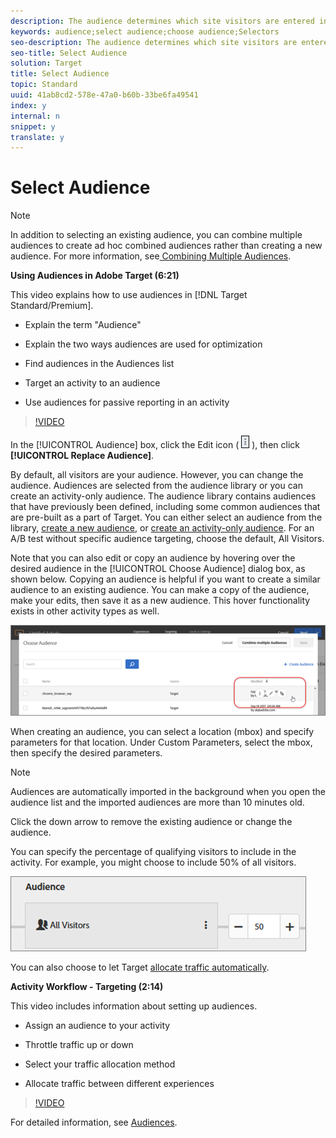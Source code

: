```yaml
---
description: The audience determines which site visitors are entered into your activity.
keywords: audience;select audience;choose audience;Selectors
seo-description: The audience determines which site visitors are entered into your activity.
seo-title: Select Audience
solution: Target
title: Select Audience
topic: Standard
uuid: 41ab8cd2-578e-47a0-b60b-33be6fa49541
index: y
internal: n
snippet: y
translate: y
---
```


# Select Audience


>[!NOTE]
>
>In addition to selecting an existing audience, you can combine multiple audiences to create ad hoc combined audiences rather than creating a new audience. For more information, see[ Combining Multiple Audiences](../../../c_target/c_audiences/c_combining-multiple-audiences.md#concept_A7386F1EA4394BD2AB72399C225981E5). 



**Using Audiences in Adobe Target (6:21)** 

This video explains how to use audiences in [!DNL  Target Standard/Premium]. 


* Explain the term "Audience" 

* Explain the two ways audiences are used for optimization 

* Find audiences in the Audiences list 

* Target an activity to an audience 

* Use audiences for passive reporting in an activity 



>[!VIDEO](https://vimeo.com/TAMBpW9vpOI) 

In the [!UICONTROL  Audience] box, click the Edit icon (  ![](assets/icon_more_options.png) ), then click **[!UICONTROL  Replace Audience]**. 

By default, all visitors are your audience. However, you can change the audience. Audiences are selected from the audience library or you can create an activity-only audience. The audience library contains audiences that have previously been defined, including some common audiences that are pre-built as a part of Target. You can either select an audience from the library, [ create a new audience](../../../c_target/c_audiences/t_create-audience.md#task_1D507519D3AD4390B507F188BD294DC1), or [ create an activity-only audience](../../../c_target/c_audiences/creating-activity-only-audience.md#concept_A6BADCF530ED4AE1852E677FEBE68483). For an A/B test without specific audience targeting, choose the default, All Visitors. 

Note that you can also edit or copy an audience by hovering over the desired audience in the [!UICONTROL  Choose Audience] dialog box, as shown below. Copying an audience is helpful if you want to create a similar audience to an existing audience. You can make a copy of the audience, make your edits, then save it as a new audience. This hover functionality exists in other activity types as well. 

![](assets/audience_picker_hover.png) 

When creating an audience, you can select a location (mbox) and specify parameters for that location. Under Custom Parameters, select the mbox, then specify the desired parameters. 


>[!NOTE]
>
>Audiences are automatically imported in the background when you open the audience list and the imported audiences are more than 10 minutes old.



Click the down arrow to remove the existing audience or change the audience. 

You can specify the percentage of qualifying visitors to include in the activity. For example, you might choose to include 50% of all visitors. 

![](assets/audperc.png) 

You can also choose to let Target [ allocate traffic automatically](../../../c_activities/automated_traffic_allocation/automated_traffic_allocation.md#concept_A1407678796B4C569E94CBA8A9F7F5D4). 

**Activity Workflow - Targeting (2:14)** 

This video includes information about setting up audiences. 


* Assign an audience to your activity 

* Throttle traffic up or down 

* Select your traffic allocation method 

* Allocate traffic between different experiences 



>[!VIDEO](https://vimeo.com/LOmBgKPeBtA) 

For detailed information, see [ Audiences](../../../c_target/c_audiences/c_audiences.md#concept_65BE870D290E412D8BBF557EEA67C271). 
